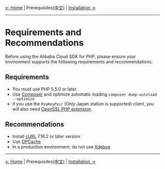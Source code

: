[← Home](../../README-EN.md) | Prerequisites[(中文)](../zh/0-Prerequisites.md) | [Installation →](1-Installation.md)
***

# Requirements and Recommendations
Before using the Alibaba Cloud SDK for PHP, please ensure your environment supports the following requirements and recommendations.


## Requirements
- You must use PHP 5.5.0 or later.
- Use [Composer][composer] and optimize automatic loading `composer dump-autoload --optimize`
- if you use the `RsaKeyPair` (Only Japan station is supported) client, you will also need [OpenSSL PHP extension][OpenSSL]. 


## Recommendations
- Install [cURL][cURL] 7.16.2 or later version
- Use [OPCache][OPCache]
- In a production environment, do not use [Xdebug][xdebug]

***
[← Home](../../README-EN.md) | Prerequisites[(中文)](../zh/0-Prerequisites.md) | [Installation →](1-Installation.md)

[composer]: https://getcomposer.org
[cURL]: http://php.net/manual/en/book.curl.php
[OPCache]: http://php.net/manual/en/book.opcache.php
[xdebug]: http://xdebug.org
[OpenSSL]: http://php.net/manual/en/book.openssl.php
